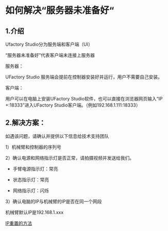 # 如何解决“服务器未准备好“ #

## 1.介绍

Ufactory Studio分为服务端和客户端（UI）

“服务器未准备好”代表客户端未连接上服务器

服务器：

UFactory Studio 服务端会提前在控制器安装好并运行，用户不需要自己安装。

客户端：

用户可以在电脑上安装UFactory Studio软件，也可以直接在浏览器网页输入“IP +:18333”进入UFactory Studio客户端。（例如192.168.1.111:18333）

## 2.解决方案：

如遇该问题，请确认并提供以下信息给技术支持团队

1）机械臂和控制器的序列号

2）确认电源和网络指示灯是否正常，请拍摄视频并发送给我们。

* 手臂电源指示灯：常亮

* 状态指示灯：常亮

* 网络指示灯：闪烁

3）确认电脑的IP与机械臂的IP是否在同一个网段

机械臂默认IP是192.168.1.xxx

[IP重置的方法](https://forum.ufactory.cc/t/computer-ip-configuration/2530)
